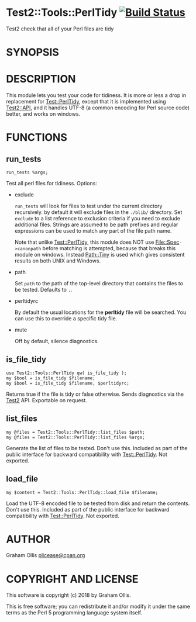 # Test2::Tools::PerlTidy [![Build Status](https://secure.travis-ci.org/plicease/Test2-Tools-PerlTidy.png)](http://travis-ci.org/plicease/Test2-Tools-PerlTidy)

Test2 check that all of your Perl files are tidy

# SYNOPSIS

# DESCRIPTION

This module lets you test your code for tidiness.  It is more or less a drop in replacement
for [Test::PerlTidy](https://metacpan.org/pod/Test::PerlTidy), except that it is implemented using [Test2::API](https://metacpan.org/pod/Test2::API), and it handles
UTF-8 (a common encoding for Perl source code) better, and works on windows.

# FUNCTIONS

## run\_tests

    run_tests %args;

Test all perl files for tidiness.  Options:

- exclude

    `run_tests` will look for files to test under the current directory recursively.  by default
    it will exclude files in the `./blib/` directory.  Set `exclude` to a list reference to
    exclusion criteria if you need to exclude additional files.  Strings are assumed to be
    path prefixes and regular expressions can be used to match any part of the file path name.

    Note that unlike [Test::PerlTidy](https://metacpan.org/pod/Test::PerlTidy), this module does NOT use
    [File::Spec](https://metacpan.org/pod/File::Spec)`->canonpath` before matching is attempted, because that breaks
    this module on windows.  Instead [Path::Tiny](https://metacpan.org/pod/Path::Tiny) is used which gives consistent results on both
    UNIX and Windows.

- path

    Set `path` to the path of the top-level directory that contains the files to be
    tested.  Defaults to `.`.

- perltidyrc

    By default the usual locations for the **perltidy** file will be searched.  You can use
    this to override a specific tidy file.

- mute

    Off by default, silence diagnostics.

## is\_file\_tidy

    use Test2::Tools::PerlTidy qw( is_file_tidy );
    my $bool = is_file_tidy $filename;
    my $bool = is_file_tidy $filename, $perltidyrc;

Returns true if the file is tidy or false otherwise.  Sends diagnostics via the [Test2](https://metacpan.org/pod/Test2) API.
Exportable on request.

## list\_files

    my @files = Test2::Tools::PerlTidy::list_files $path;
    my @files = Test2::Tools::PerlTidy::list_files %args;

Generate the list of files to be tested.  Don't use this.  Included as part of the public
interface for backward compatibility with [Test::PerlTidy](https://metacpan.org/pod/Test::PerlTidy).  Not exported.

## load\_file

    my $content = Test2::Tools::PerlTidy::load_file $filename;

Load the UTF-8 encoded file to be tested from disk and return the contents.  Don't use this.
Included as part of the public interface for backward compatibility with [Test::PerlTidy](https://metacpan.org/pod/Test::PerlTidy).
Not exported.

# AUTHOR

Graham Ollis <plicease@cpan.org>

# COPYRIGHT AND LICENSE

This software is copyright (c) 2018 by Graham Ollis.

This is free software; you can redistribute it and/or modify it under
the same terms as the Perl 5 programming language system itself.
